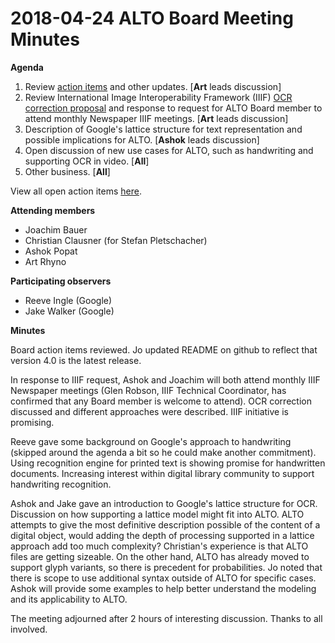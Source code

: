 # 2018-04-24 ALTO Board Meeting Minutes

**Agenda**

1. Review [action items](https://github.com/altoxml/board/labels/action%20item) and other updates. [**Art** leads discussion]
2. Review International Image Interoperability Framework (IIIF) [OCR correction proposal](https://docs.google.com/document/d/1AkTTyqg4aOL0Y1USw-puUmeuweltvIif2nny8HgJfqA/edit) and response to request for ALTO Board member to attend monthly Newspaper IIIF meetings. [**Art** leads discussion]
3. Description of Google's lattice structure for text representation and possible implications for ALTO. [**Ashok** leads discussion]
4. Open discussion of new use cases for ALTO, such as handwriting and supporting OCR in video. [**All**]
5. Other business. [**All**]

View all open action items [here](https://github.com/altoxml/board/labels/action%20item).

**Attending members**

* Joachim Bauer
* Christian Clausner (for Stefan Pletschacher)
* Ashok Popat
* Art Rhyno

**Participating observers**

* Reeve Ingle (Google)
* Jake Walker (Google)

**Minutes**

Board action items reviewed. Jo updated README on github to reflect that version 4.0 is the latest release.

In response to IIIF request, Ashok and Joachim will both attend monthly IIIF Newspaper meetings (Glen Robson, IIIF Technical Coordinator, has confirmed that any Board member is welcome to attend). OCR correction discussed and different approaches were described. IIIF initiative is promising.

Reeve gave some background on Google's approach to handwriting (skipped around the agenda a bit so he could make another commitment). Using recognition engine for printed text is showing promise for handwritten documents. Increasing interest within digital library community to support handwriting recognition.

Ashok and Jake gave an introduction to Google's lattice structure for OCR. Discussion on how supporting a lattice model might fit into ALTO. ALTO attempts to give the most definitive description possible of the content of a digital object, would adding the depth of processing supported in a lattice approach add too much complexity? Christian's experience is that ALTO files are getting sizeable. On the other hand, ALTO has already moved to support glyph variants, so there is precedent for probabilities. Jo noted that there is scope to use additional syntax outside of ALTO for specific cases. Ashok will provide some examples to help better understand the modeling and its applicability to ALTO.

The meeting adjourned after 2 hours of interesting discussion. Thanks to all involved.
